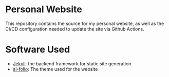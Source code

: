 # Personal Website

This repository contains the source for my personal website, as well as the CI/CD configuration needed to update the site via Github Actions. 

# Software Used

- [Jekyll](https://jekyllrb.com/): the backend framework for static site generation
- [al-folio](https://github.com/alshedivat/al-folio): The theme used for the website
